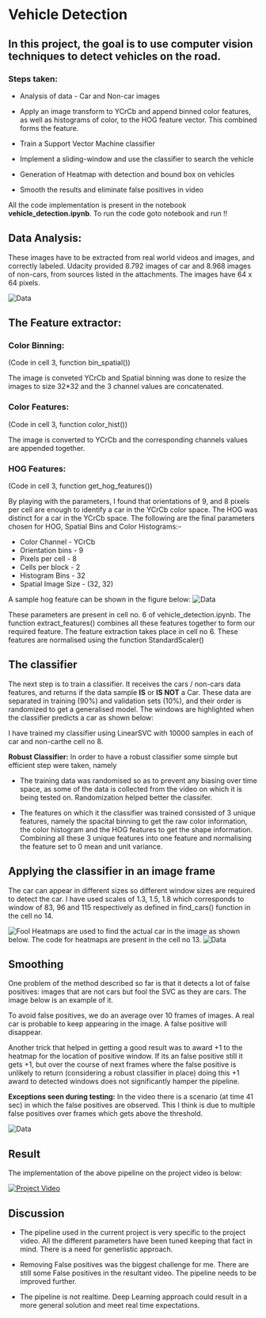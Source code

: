 
# Vehicle Detection

## In this project, the goal is to use computer vision techniques to detect vehicles on the road.

### Steps taken:

* Analysis of data - Car and Non-car images

* Apply an image transform to YCrCb and append binned color features, as well as histograms of color, to the HOG feature vector. This combined forms the feature.

* Train a Support Vector Machine classifier

* Implement a sliding-window and use the classifier to search the vehicle

* Generation of Heatmap with detection and bound box on vehicles

* Smooth the results and eliminate false positives in video

All the code implementation is present in the notebook **vehicle_detection.ipynb**. To run the code goto notebook and run !!

## Data Analysis:
These images have to be extracted from real world videos and images, and correctly labeled. Udacity provided 8.792 images of car and 8.968 images of non-cars, from sources listed in the attachments. The images have 64 x 64 pixels.

![Data](output_images/data.jpeg)

## The Feature extractor:


### Color Binning:
(Code in cell 3, function bin_spatial())

The image is conveted YCrCb and Spatial binning was done to resize the images to size 32*32 and the 3 channel values are concatenated.

### Color Features:
(Code in cell 3, function color_hist())

The image is converted to YCrCb and the corresponding channels values are appended together.

### HOG Features:
(Code in cell 3, function get_hog_features())

By playing with the parameters, I found that orientations of 9, and 8 pixels per cell are enough to identify a car in the YCrCb color space. The HOG was distinct for a car in the YCrCb space. The following are the final parameters chosen for HOG, Spatial Bins and Color Histograms:-
* Color Channel -  YCrCb
* Orientation bins - 9
* Pixels per cell - 8
* Cells per block - 2
* Histogram Bins - 32
* Spatial Image Size - (32, 32)
 
A sample hog feature can be shown in the figure below:
![Data](output_images/hog.png)

These parameters are present in cell no. 6 of vehicle_detection.ipynb. The function extract_features() combines all these features together to form our required feature. The feature extraction takes place in cell no 6. These features are normalised using the function StandardScaler()

## The classifier

The next step is to train a classifier. It receives the cars / non-cars data features, and returns if the data sample **IS** or **IS NOT** a Car. These data are separated in training (90%) and validation sets (10%), and their order is randomized to get a generalised model. The windows are highlighted when the classifier predicts a car as shown below:

I have trained my classifier using LinearSVC with 10000 samples in each of car and non-carthe cell no 8.

**Robust Classifier:**
In order to have a robust classifier some simple but efficient step were taken, namely
* The training data was randomised so as to prevent any biasing over time space, as some of the data is collected from the video on which it is being tested on. Randomization helped better the classifer.

* The features on which it the classifier was trained consisted of 3 unique features, namely the spacital binning to get the raw color information, the color histogram and the HOG features to get the shape information. Combining all these 3 unique features into one feature and normalising the feature set to 0 mean and unit variance.

## Applying the classifier in an image frame
The car can appear in different sizes so different window sizes are required to detect the car. I have used scales of 1.3, 1.5, 1.8 which corresponds to window of 83, 96 and 115 respectively as defined in find_cars() function in the cell no 14.

![Fool](output_images/windows.jpg)
Heatmaps are used to find the actual car in the image as shown below. The code for heatmaps are present in the cell no 13.
![Data](output_images/heat.jpg)

## Smoothing
One problem of the method described so far is that it detects a lot of false positives: images that are not cars but fool the SVC as they are cars. The image below is an example of it.

To avoid false positives, we do an average over 10 frames of images. A real car is probable to keep appearing in the image. A false positive will disappear. 

Another trick that helped in getting a good result was to award +1 to the heatmap for the location of positive window. If its an false positive still it gets +1, but over the course of next frames where the false positive is unlikely to return (considering a robust classifier in place) doing this +1 award to detected windows does not significantly hamper the pipeline. 

**Exceptions seen during testing:**
In the video there is a scenario (at time 41 sec) in which the false positives are observed. This I think is due to multiple false positives over frames which gets above the threshold.

![Data](output_images/result.jpg)

## Result

The implementation of the above pipeline on the project video is below:

[![Project Video](output_images/you.png)](https://www.youtube.com/watch?v=444CKPWkpRE)

## Discussion

* The pipeline used in the current project is very specific to the project video. All the different parameters have been tuned keeping that fact in mind. There is a need for generlistic approach.

* Removing False positives was the biggest challenge for me. There are still some False positives in the resultant video. The pipeline needs to be improved further.

* The pipeline is not realtime. Deep Learning approach could result in a more general solution and meet real time expectations.
